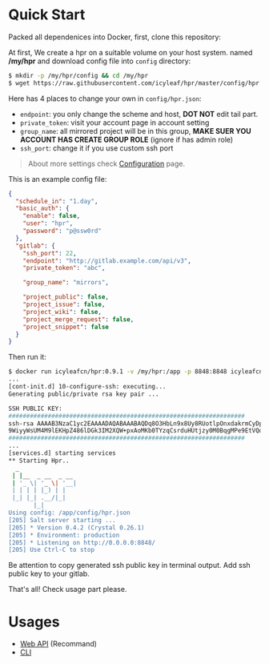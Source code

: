 # Quick Start

Packed all dependenices into Docker, first, clone this repository:

At first, We create a hpr on a suitable volume on your host system. named **/my/hpr** and download config file into `config` directory:

```bash
$ mkdir -p /my/hpr/config && cd /my/hpr
$ wget https://raw.githubusercontent.com/icyleaf/hpr/master/config/hpr.example.json -o config/hpr.json
```

Here has 4 places to change your own in `config/hpr.json`:

- `endpoint`: you only change the scheme and host, **DOT NOT** edit tail part.
- `private_token`: visit your account page in account setting
- `group_name`: all mirrored project will be in this group, **MAKE SUER YOU ACCOUNT HAS CREATE GROUP ROLE** (ignore if has admin role)
- `ssh_port`: change it if you use custom ssh port

> About more settings check [Configuration](configuration?id=basic_auth-接口认证) page.

This is an example config file:

```json
{
  "schedule_in": "1.day",
  "basic_auth": {
    "enable": false,
    "user": "hpr",
    "password": "p@ssw0rd"
  },
  "gitlab": {
    "ssh_port": 22,
    "endpoint": "http://gitlab.example.com/api/v3",
    "private_token": "abc",

    "group_name": "mirrors",

    "project_public": false,
    "project_issue": false,
    "project_wiki": false,
    "project_merge_request": false,
    "project_snippet": false
  }
}
```

Then run it:

```bash
$ docker run icyleafcn/hpr:0.9.1 -v /my/hpr:/app -p 8848:8848 icyleafcn/hpr
...
[cont-init.d] 10-configure-ssh: executing...
Generating public/private rsa key pair ...

SSH PUBLIC KEY:
##################################################################
ssh-rsa AAAAB3NzaC1yc2EAAAADAQABAAABAQDq8O3HbLn9x8Uy8RUotlpOnxdakrmCyDpZrGBeLARmEbd6BOIBQ+UWm8NUKthQ7UOavmlsq4j8lY4kyFW2eFX2qWcbvI+s2gI+05MXax+mAukSszaNSnpAoTyJCRipilSkqiOV99V8JIJhrHPtTO0o/Ui
9WiyyWsUM4M9lEKHpZ486lDGk3IM2XQW+pxAoMKb0TYzqCsrduHUtjzy0M0BqgMPe9EtVQqCbnTMzDLXmRONoTYyTV51NQ12mMwEQcDaLQ28e5gqouQJKS81JaoRpQWa7pHsOCki6Fk9TB+EQFrGz5nOrmYYM+O1MKnFkzmVHv7Fh50Sz7d2nYzzOKAkR hpr@docker
##################################################################
...
[services.d] starting services
** Starting Hpr..
  _
 | |__  _ __  _ __
 | '_ \| '_ \| '__|
 | | | | |_) | |
 |_| |_| .__/|_|
       |_|
Using config: /app/config/hpr.json
[205] Salt server starting ...
[205] * Version 0.4.2 (Crystal 0.26.1)
[205] * Environment: production
[205] * Listening on http://0.0.0.0:8848/
[205] Use Ctrl-C to stop
```

Be attention to copy generated ssh public key in terminal output.
Add ssh public key to your gitlab.

That's all! Check usage part please.

# Usages

- [Web API](/en/api.md) (Recommand)
- [CLI](/en/cli.md)
